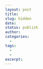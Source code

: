 ```yaml
---
layout: post
title: 
slug: hidden
date: 
status: publish
author: 
categories: 
  - 
tags: 
  - 
  - 
excerpt: 
---
```


